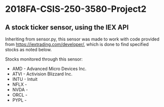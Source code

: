 # 2018FA-CSIS-250-3580-Project2

## A stock ticker sensor, using the IEX API

Inheriting from sensor.py, this sensor was made to work with code provided from
https://iextrading.com/developer/, which is done to find specified stocks as noted below.

Stocks monitored through this sensor:
* AMD - Advanced Micro Devices Inc.
* ATVI - Activision Blizzard Inc.
* INTU - Intuit
* NFLX - 
* NVDA - 
* ORCL - 
* PYPL - 
